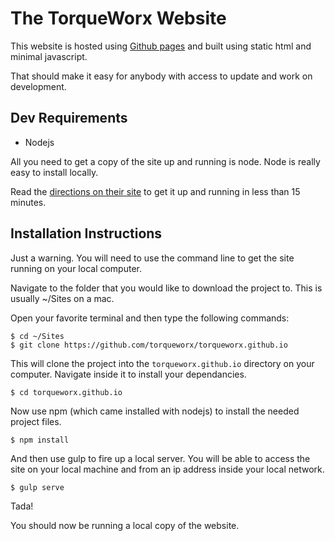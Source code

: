 # The TorqueWorx Website

This website is hosted using [Github pages](#) and built using static html and minimal javascript.

That should make it easy for anybody with access to update and work on development.

## Dev Requirements

* Nodejs

All you need to get a copy of the site up and running is node. Node is really easy to install locally.

Read the [directions on their site](http://nodejs.org/download/) to get it up and running in less than 15 minutes.

## Installation Instructions

Just a warning. You will need to use the command line to get the site running on your local computer.

Navigate to the folder that you would like to download the project to. This is usually ~/Sites on a mac.

Open your favorite terminal and then type the following commands:

```shell
$ cd ~/Sites
$ git clone https://github.com/torqueworx/torqueworx.github.io
```

This will clone the project into the `torqueworx.github.io` directory on your computer.
Navigate inside it to install your dependancies.

```shell
$ cd torqueworx.github.io
```

Now use npm (which came installed with nodejs) to install the needed project files.

```shell
$ npm install
```

And then use gulp to fire up a local server. You will be able to access the site on your local machine and from an ip address inside your local network.

```shell
$ gulp serve
```

Tada!

You should now be running a local copy of the website. 
